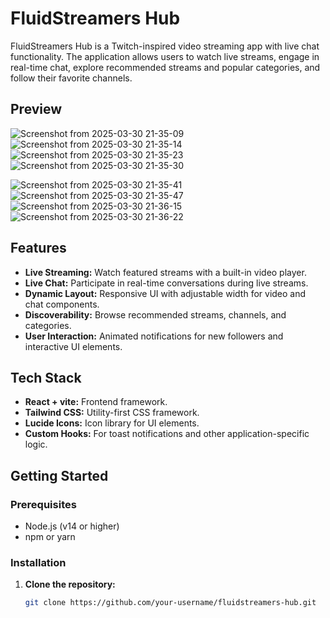 # FluidStreamers Hub

FluidStreamers Hub is a Twitch-inspired video streaming app with live chat functionality. The application allows users to watch live streams, engage in real-time chat, explore recommended streams and popular categories, and follow their favorite channels.

## Preview
![Screenshot from 2025-03-30 21-35-09](https://github.com/user-attachments/assets/802b3943-96df-4e57-a646-8a569f2d945b)
![Screenshot from 2025-03-30 21-35-14](https://github.com/user-attachments/assets/67c91a5d-b7b6-47b0-acfd-bba73c1d330f)
![Screenshot from 2025-03-30 21-35-23](https://github.com/user-attachments/assets/453e7046-86ae-4cdf-8640-d2916deccef7)
![Screenshot from 2025-03-30 21-35-30](https://github.com/user-attachments/assets/b52be4fa-3fac-4c7e-ae35-e1260b8f3af7)

![Screenshot from 2025-03-30 21-35-41](https://github.com/user-attachments/assets/815f3092-74d1-4154-98b2-80bf391e72f5)
![Screenshot from 2025-03-30 21-35-47](https://github.com/user-attachments/assets/9d11bae5-a1b9-4d55-996b-5f782f941d96)
![Screenshot from 2025-03-30 21-36-15](https://github.com/user-attachments/assets/ee68ba30-e954-4fe3-a498-72cad17ecc4e)
![Screenshot from 2025-03-30 21-36-22](https://github.com/user-attachments/assets/cdb86f3b-12e3-4087-ac3d-bd84cddde38e)


## Features

- **Live Streaming:** Watch featured streams with a built-in video player.
- **Live Chat:** Participate in real-time conversations during live streams.
- **Dynamic Layout:** Responsive UI with adjustable width for video and chat components.
- **Discoverability:** Browse recommended streams, channels, and categories.
- **User Interaction:** Animated notifications for new followers and interactive UI elements.

## Tech Stack

- **React + vite:** Frontend framework.
- **Tailwind CSS:** Utility-first CSS framework.
- **Lucide Icons:** Icon library for UI elements.
- **Custom Hooks:** For toast notifications and other application-specific logic.

## Getting Started

### Prerequisites

- Node.js (v14 or higher)
- npm or yarn

### Installation

1. **Clone the repository:**

   ````bash
   git clone https://github.com/your-username/fluidstreamers-hub.git

